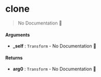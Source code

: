 # clone

> No Documentation 🚧

#### Arguments

- **\_self** : `Transform` \- No Documentation 🚧

#### Returns

- **arg0** : `Transform` \- No Documentation 🚧